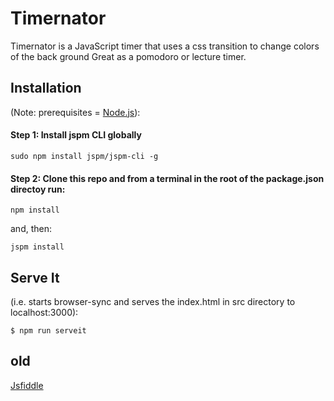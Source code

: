 # Timernator
Timernator is a JavaScript timer that uses a css transition to change colors
of the back ground Great as a pomodoro or lecture timer.

## Installation
(Note: prerequisites = [Node.js](https://nodejs.org/download/)):

#### Step 1: Install jspm CLI globally

```
sudo npm install jspm/jspm-cli -g
```

#### Step 2: Clone this repo and from a terminal in the root of the package.json directoy run:

```
npm install
```

and, then:

```
jspm install
```

## Serve It
(i.e. starts browser-sync and serves the index.html in src directory to localhost:3000):

```
$ npm run serveit
```

## old
[Jsfiddle](https://jsfiddle.net/jf7g3e1m/)
